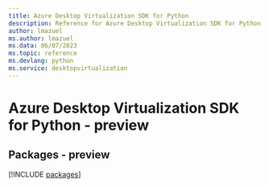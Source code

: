 ```yaml
---
title: Azure Desktop Virtualization SDK for Python
description: Reference for Azure Desktop Virtualization SDK for Python
author: lmazuel
ms.author: lmazuel
ms.data: 06/07/2023
ms.topic: reference
ms.devlang: python
ms.service: desktopvirtualization
---
```

# Azure Desktop Virtualization SDK for Python - preview
## Packages - preview
[!INCLUDE [packages](desktop-virtualization-index.md)]